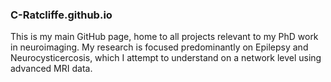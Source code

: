 ### C-Ratcliffe.github.io
	
This is my main GitHub page, home to all projects relevant to my PhD work in neuroimaging. 
My research is focused predominantly on Epilepsy and Neurocysticercosis, which I attempt to understand on a network level using advanced MRI data. 
